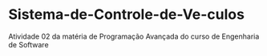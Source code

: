 # Sistema-de-Controle-de-Ve-culos
Atividade 02 da matéria de Programação Avançada do curso de Engenharia de Software
